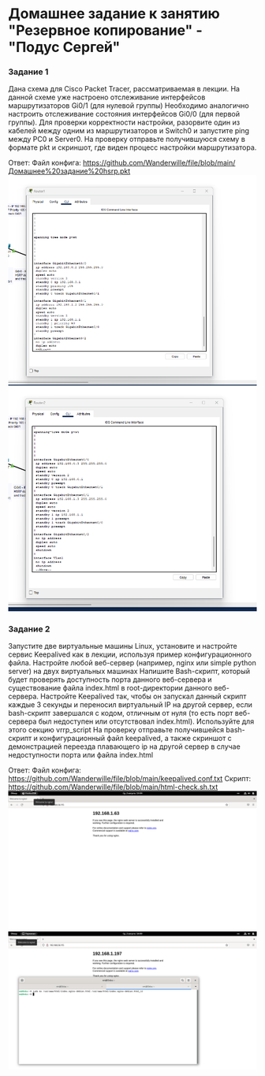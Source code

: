 # Домашнее задание к занятию "Резервное копирование" - "Подус Сергей"       
    
### Задание 1
Дана схема для Cisco Packet Tracer, рассматриваемая в лекции.
На данной схеме уже настроено отслеживание интерфейсов маршрутизаторов Gi0/1 (для нулевой группы)
Необходимо аналогично настроить отслеживание состояния интерфейсов Gi0/0 (для первой группы).
Для проверки корректности настройки, разорвите один из кабелей между одним из маршрутизаторов и Switch0 и запустите ping между PC0 и Server0.
На проверку отправьте получившуюся схему в формате pkt и скриншот, где виден процесс настройки маршрутизатора.

Ответ:
Файл конфига: https://github.com/Wanderwille/file/blob/main/Домашнее%20задание%20hsrp.pkt
![Скриншот 1](https://github.com/Wanderwille/scrinshot/blob/main/Router1.png)
![Скриншот 2](https://github.com/Wanderwille/scrinshot/blob/main/Router2.png)

### Задание 2
Запустите две виртуальные машины Linux, установите и настройте сервис Keepalived как в лекции, используя пример конфигурационного файла.
Настройте любой веб-сервер (например, nginx или simple python server) на двух виртуальных машинах
Напишите Bash-скрипт, который будет проверять доступность порта данного веб-сервера и существование файла index.html в root-директории данного веб-сервера.
Настройте Keepalived так, чтобы он запускал данный скрипт каждые 3 секунды и переносил виртуальный IP на другой сервер, если bash-скрипт завершался с кодом, отличным от нуля (то есть порт веб-сервера был недоступен или отсутствовал index.html). Используйте для этого секцию vrrp_script
На проверку отправьте получившейся bash-скрипт и конфигурационный файл keepalived, а также скриншот с демонстрацией переезда плавающего ip на другой сервер в случае недоступности порта или файла index.html

Ответ:
Файл конфига: https://github.com/Wanderwille/file/blob/main/keepalived.conf.txt
Скрипт: https://github.com/Wanderwille/file/blob/main/html-check.sh.txt
![Скриншот 2](https://github.com/Wanderwille/scrinshot/blob/main/192.168.56.115.png)
![Скриншот 3](https://github.com/Wanderwille/scrinshot/blob/main/192.168.1.197.png)






